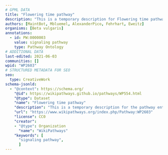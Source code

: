 ```yaml
---
# GPML DATA
title: "Flowering time pathway"
description: "This is a temporary description for Flowering time pathway"
authors: [MaintBot, Mbluemel, AlexanderPico, Fehrhart, Eweitz]
organisms: [Beta vulgaris]
annotations:
  - id: PW:0000003
    value: signaling pathway
    type: Pathway Ontology
# ADDITIONAL DATA
last-edited: 2021-06-03
communities: []
wpid: "WP2603"
# STRUCTURED METADATA FOR SEO
seo:
  type: CreativeWork
schema-jsonld:
  - "@context": https://schema.org/
    "@id": https://wikipathways.github.io/pathways/WP554.html
    "@type": Dataset
    "name": "Flowering time pathway"
    "description": "This is a temporary description for the pathway entitled: Flowering time pathway"
    "url": "https://www.wikipathways.org/index.php/Pathway:WP2603"
    "license": CC0
    "creator":
    - "@type": Organization
      "name": "WikiPathways"
    "keywords": [
      "signaling pathway",
      ]
---
```

